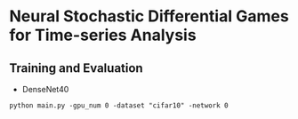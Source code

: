 # Neural Stochastic Differential Games for Time-series Analysis


## Training and Evaluation

 - DenseNet40
```
python main.py -gpu_num 0 -dataset "cifar10" -network 0 
```
